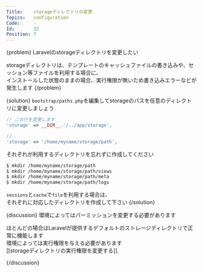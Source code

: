 ```yaml
---
Title:    storageディレクトリの変更
Topics:   configuration
Code:     -
Id:       32
Position: 7
---
```


{problem}
Laravelのstorageディレクトリを変更したい

storageディレクトリは、テンプレートのキャッシュファイルの書き込みや、セッション等ファイルを利用する場合に、  
インストールした状態のままの場合、実行権限が無いため書き込みエラーなどが発生します
{/problem}

{solution}
`bootstrap/paths.php`を編集してstorageのパスを任意のディレクトリに変更しましょう

```php
// この行を変更します
'storage' => __DIR__.'/../app/storage',

//
'storage' => '/home/myname/storage/path',
```

それぞれが利用するディレクトリを忘れずに作成してください

```bash
$ mkdir /home/myname/storage/path
$ mkdir /home/myname/storage/path/views
$ mkdir /home/myname/storage/path/meta
$ mkdir /home/myname/storage/path/logs
```

`sessions`と`cache`で`file`を利用する場合は、  
それぞれに対応したディレクトリを作成して下さい
{/solution}

{discussion}
環境によってはパーミッションを変更する必要があります

ほとんどの場合はLaravelが提供するデフォルトのストレージディレクトリで正常に機能します  
環境によっては実行権限を与える必要があります  
[[storageディレクトリの実行権限を変更する]].

{/discussion}
